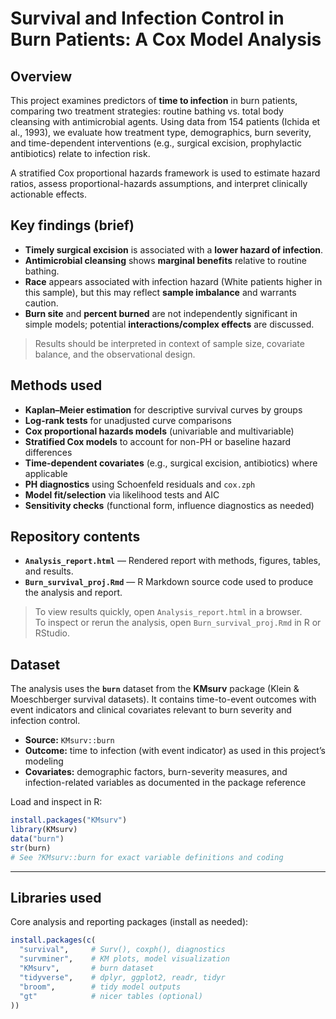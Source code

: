 # Survival and Infection Control in Burn Patients: A Cox Model Analysis

## Overview
This project examines predictors of **time to infection** in burn patients, comparing two treatment strategies: routine bathing vs. total body cleansing with antimicrobial agents. Using data from 154 patients (Ichida et al., 1993), we evaluate how treatment type, demographics, burn severity, and time-dependent interventions (e.g., surgical excision, prophylactic antibiotics) relate to infection risk.

A stratified Cox proportional hazards framework is used to estimate hazard ratios, assess proportional-hazards assumptions, and interpret clinically actionable effects.

## Key findings (brief)
- **Timely surgical excision** is associated with a **lower hazard of infection**.
- **Antimicrobial cleansing** shows **marginal benefits** relative to routine bathing.
- **Race** appears associated with infection hazard (White patients higher in this sample), but this may reflect **sample imbalance** and warrants caution.
- **Burn site** and **percent burned** are not independently significant in simple models; potential **interactions/complex effects** are discussed.

> Results should be interpreted in context of sample size, covariate balance, and the observational design.

## Methods used
- **Kaplan–Meier estimation** for descriptive survival curves by groups
- **Log-rank tests** for unadjusted curve comparisons
- **Cox proportional hazards models** (univariable and multivariable)
- **Stratified Cox models** to account for non-PH or baseline hazard differences
- **Time-dependent covariates** (e.g., surgical excision, antibiotics) where applicable
- **PH diagnostics** using Schoenfeld residuals and `cox.zph`
- **Model fit/selection** via likelihood tests and AIC
- **Sensitivity checks** (functional form, influence diagnostics as needed)

## Repository contents
- **`Analysis_report.html`** — Rendered report with methods, figures, tables, and results.
- **`Burn_survival_proj.Rmd`** — R Markdown source code used to produce the analysis and report.

> To view results quickly, open `Analysis_report.html` in a browser.  
> To inspect or rerun the analysis, open `Burn_survival_proj.Rmd` in R or RStudio.

## Dataset
The analysis uses the **`burn`** dataset from the **KMsurv** package (Klein & Moeschberger survival datasets). It contains time-to-event outcomes with event indicators and clinical covariates relevant to burn severity and infection control.

- **Source:** `KMsurv::burn`  
- **Outcome:** time to infection (with event indicator) as used in this project’s modeling  
- **Covariates:** demographic factors, burn-severity measures, and infection-related variables as documented in the package reference

Load and inspect in R:
```r
install.packages("KMsurv")
library(KMsurv)
data("burn")
str(burn)
# See ?KMsurv::burn for exact variable definitions and coding
``` 
---

## Libraries used

Core analysis and reporting packages (install as needed):

```r
install.packages(c(
  "survival",     # Surv(), coxph(), diagnostics
  "survminer",    # KM plots, model visualization
  "KMsurv",       # burn dataset
  "tidyverse",    # dplyr, ggplot2, readr, tidyr
  "broom",        # tidy model outputs
  "gt"            # nicer tables (optional)
))
